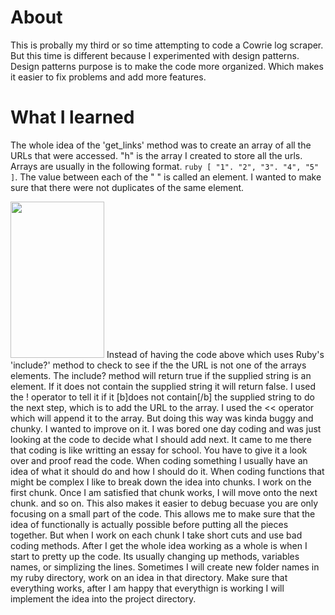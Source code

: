 # About

This is probally my third or so time attempting to code a Cowrie log scraper. But this time is different because I experimented with design patterns.
Design patterns purpose is to make the code more organized. Which makes it easier to fix problems and add more features.

# What I learned
The whole idea of the 'get_links' method was to create an array of all the URLs that were accessed. "h" is the array I created to store all the urls. 
Arrays are usually in the following format. ```ruby [ "1". "2", "3". "4", "5" ]```. The value between each of the " " is called an element. 
I wanted to make sure that there were not duplicates of the same element. 

<img src="https://i.imgur.com/cC6BbkJ.png" width="150" height="250">
Instead of having the code above which uses Ruby's 'include?' method to check to see if the the URL is not one of the arrays elements. The include? method will return true if the supplied string is an element. If it does not contain the supplied string it will return false. I used the ! operator to tell it if it [b]does not contain[/b] the supplied string to do the next step, which is to add the URL to the array. I used the << operator which will append it to the array.  But doing this way was kinda buggy and chunky. I wanted to improve on it. I was bored one day coding and was just looking at the code to decide what I should add next. It came to me there
that coding is like writting an essay for school. You have to give it a look over and proof read the code. When coding something I usually have an idea of what it should do and how I should do it. When coding functions that might be complex I like to break down the idea into chunks.  I work on the first chunk.
Once I am satisfied  that chunk works, I will move onto the next chunk. and so on. This also makes it easier to debug becuase you are only focusing on a small part of the code. This allows me to make sure that the idea of functionally is actually possible before putting all the pieces together.  But when I work on each chunk I take short cuts and use bad coding methods. After I get the whole idea working as a whole is when I start to pretty up the code. Its usually changing up methods, variables names, or simplizing the lines.  Sometimes I will create new folder names in my ruby directory, work on an idea in that directory. Make sure that everything works, after I am happy that everythign is working I will implement the idea into the project directory. 


